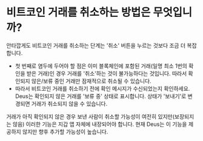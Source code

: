 # 비트코인 ​​거래를 취소하는 방법은 무엇입니까?

안타깝게도 비트코인 ​​거래를 취소하는 단계는 '취소' 버튼을 누르는 것보다 조금 더 복잡합니다.

- 첫 번째로 염두에 두어야 할 점은 이미 블록체인에 포함된 거래(일명 최소 1번의 확인을 받은 거래)인 경우 거래를 '취소'하는 것이 불가능하다는 것입니다. 따라서 확인되지 않은/보류 중인 거래만 잠재적으로 취소될 수 있습니다.
- 따라서 비트코인 ​​거래를 취소하기 전에 확인 메시지가 수신되었는지 확인하세요. Deus는 확인되지 않은 거래를 '보류 중' 상태로 표시합니다. 상태가 '보내기'로 변경되면 거래가 취소되지 않을 수 있습니다.

거래가 아직 확인되지 않은 경우 보낸 사람이 취소할 가능성이 여전히 있지만(보장되지는 않음) 이러한 기능은 지갑 앱 자체에 내장되어야 합니다. 현재 Deus는 이 기능을 제공하지 않지만 향후 추가할 가능성이 높습니다.